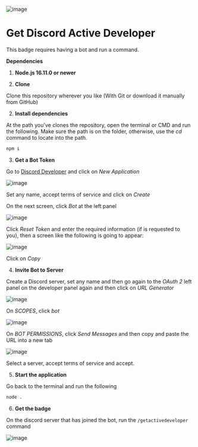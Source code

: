 ![image](https://github.com/rodri-r-z/getActiveDeveloper/assets/141367232/d83c0086-fc53-440d-93dc-fb745f83368f)

# Get Discord Active Developer

This badge requires having a bot and run a command.

**Dependencies**

1. **Node.js 16.11.0 or newer**

1. **Clone**

  Clone this repository wherever you like (With Git or download it manually from GitHub)

2. **Install dependencies**

At the path you've clones the repository, open the terminal or CMD and run the following. Make sure the path is on the folder, otherwise, use the _cd_ command to locate into the path.

```bash
npm i
```

3. **Get a Bot Token**

Go to [Discord Developer](https://discord.com/developers/applications) and click on _New Application_

![image](https://github.com/rodri-r-z/getActiveDeveloper/assets/141367232/03ca6b17-3df3-4be1-b7b5-98488b32a048)

Set any name, accept terms of service and click on _Create_

On the next screen, click _Bot_ at the left panel

![image](https://github.com/rodri-r-z/getActiveDeveloper/assets/141367232/4fc5634c-2236-4798-a49a-f0ce46e65dbe)

Click _Reset Token_ and enter the required information (if is requested to you), then a screen like the following is going to appear:

![image](https://github.com/rodri-r-z/getActiveDeveloper/assets/141367232/29f67720-7f4d-44df-8b9b-65c2eafe6e92)

Click on _Copy_

4. **Invite Bot to Server**

Create a Discord server, set any name and then go again to the _OAuth 2_ left panel on the developer panel again and then click on _URL Generator_

![image](https://github.com/rodri-r-z/getActiveDeveloper/assets/141367232/fda1e8ab-c6ff-44e5-adaf-c32abfb401e9)

On _SCOPES_, click _bot_

![image](https://github.com/rodri-r-z/getActiveDeveloper/assets/141367232/788f2867-afa3-42e6-beb7-d8a528d2ba99)

On _BOT PERMISSIONS_, click _Send Messages_ and then copy and paste the URL into a new tab

![image](https://github.com/rodri-r-z/getActiveDeveloper/assets/141367232/8ab41f63-50bc-4ba7-a1f3-0b62073be1bd)

Select a server, accept terms of service and accept.

5. **Start the application**

Go back to the terminal and run the following

```bash
node .
```
6. **Get the badge**

On the discord server that has joined the bot, run the `/getactivedeveloper` command

![image](https://github.com/rodri-r-z/getActiveDeveloper/assets/141367232/77867933-65e6-4941-a3fc-cdee7352d8a1)

